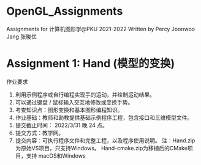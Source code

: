 # OpenGL_Assignments
Assignments for 计算机图形学@PKU 2021-2022
Written by Percy Joonwoo Jang 张晙优

# Assignment 1: Hand (模型的变换)
作业要求
1.    利用示例程序或自行编程实现手的运动，并绘制运动结果。
2.    可以通过键盘   /   鼠标输入交互地修改或变换手势。
3.    考查知识点：图形变换和基本图形编程知识。
4.    作业基础：教师和助教提供基础示例程序工程，包含接口和三维模型文件。
5.    提交截止时间：   2022/3/31   晚   24   点。
6.    提交方式：教学网。
7.    提交内容：可执行程序文件和完整工程，以及程序使用说明。
注：Hand.zip为原始VS项目，只支持Windows。  Hand-cmake.zip为移植后的CMake项目，支持  macOS和Windows
